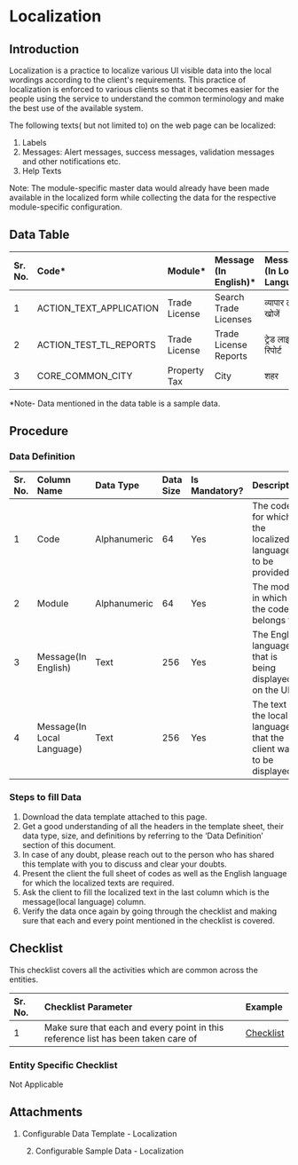 # Localization

## Introduction <a id="Introduction"></a>

Localization is a practice to localize various UI visible data into the local wordings according to the client's requirements. This practice of localization is enforced to various clients so that it becomes easier for the people using the service to understand the common terminology and make the best use of the available system.

The following texts\( but not limited to\) on the web page can be localized:

1. Labels
2. Messages: Alert messages, success messages, validation messages and other notifications etc.
3. Help Texts

Note: The module-specific master data would already have been made available in the localized form while collecting the data for the respective module-specific configuration.

## Data Table <a id="Data-Table"></a>

| Sr. No. | Code\* | Module\* | Message \(In English\)\* | Message \(In Local Language\)\* |
| :--- | :--- | :--- | :--- | :--- |
| 1 | ACTION\_TEXT\_APPLICATION | Trade License | Search Trade Licenses | व्यापार लाइसेंस खोजें |
| 2 | ACTION\_TEST\_TL\_REPORTS | Trade License | Trade License Reports | ट्रेड लाइसेंस रिपोर्ट |
| 3 | CORE\_COMMON\_CITY | Property Tax | City | शहर |

\*Note- Data mentioned in the data table is a sample data.

## Procedure <a id="Procedure"></a>

### Data Definition <a id="Data-Definition"></a>

| Sr. No. | Column Name | Data Type | Data Size | Is Mandatory? | Description |
| :--- | :--- | :--- | :--- | :--- | :--- |
| 1 | Code | Alphanumeric | 64 | Yes | The code for which the localized language is to be provided |
| 2 | Module | Alphanumeric | 64 | Yes | The module in which the code belongs to |
| 3 | Message\(In English\) | Text | 256 | Yes | The English language that is being displayed on the UI |
| 4 | Message\(In Local Language\) | Text | 256 | Yes | The text in the local language that the client wants to be displayed |

### Steps to fill Data <a id="Steps-to-fill-Data"></a>

1. Download the data template attached to this page.
2. Get a good understanding of all the headers in the template sheet, their data type, size, and definitions by referring to the ‘Data Definition’ section of this document.
3. In case of any doubt, please reach out to the person who has shared this template with you to discuss and clear your doubts.
4. Present the client the full sheet of codes as well as the English language for which the localized texts are required.
5. Ask the client to fill the localized text in the last column which is the message\(local language\) column.
6. Verify the data once again by going through the checklist and making sure that each and every point mentioned in the checklist is covered.

## Checklist <a id="Checklist"></a>

This checklist covers all the activities which are common across the entities.

| Sr. No. | Checklist Parameter | Example |
| :--- | :--- | :--- |
| 1 | Make sure that each and every point in this reference list has been taken care of | [Checklist](https://digit-discuss.atlassian.net/wiki/spaces/DO/pages/502203140/Checklist) |

### Entity Specific Checklist <a id="Entity-Specific-Checklist"></a>

Not Applicable

## Attachments <a id="Attachments"></a>

1. Configurable Data Template - Localization

    2. Configurable Sample Data - Localization

